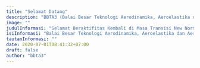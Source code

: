 ```yaml
---
title: "Selamat Datang"
description: "BBTA3 (Balai Besar Teknologi Aerodinamika, Aeroelastika dan Aeroakustika) merupakan satuan kerja dari BPPT yang melayani teknologi aero di Indonesia."
image: ""
judulInformasi: "Selamat Beraktifitas Kembali di Masa Transisi New Normal"
isiInformasi: "Balai Besar Teknologi Aerodinamika, Aeroelastika dan Aeroakustika"
tautanInformasi: ""
date: 2020-07-01T08:41:32+07:00
draft: false
author: "bbta3"
---
```


